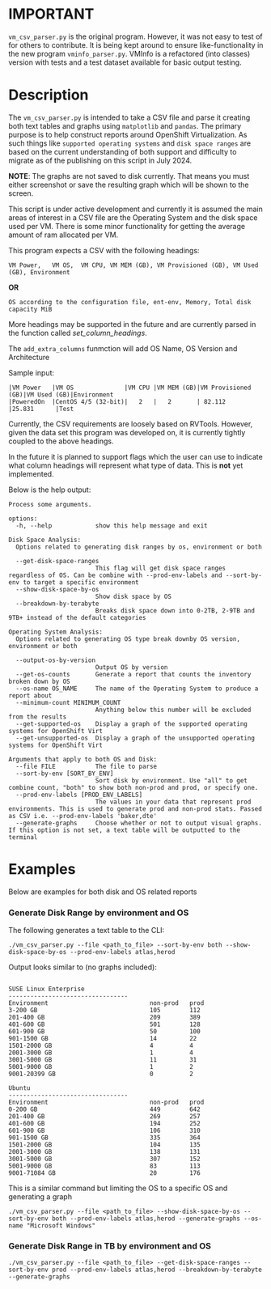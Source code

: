 # IMPORTANT

`vm_csv_parser.py` is the original program. However, it was not easy to test of for others to contribute. It is being kept around to ensure like-functionality in the new program `vminfo_parser.py`. VMInfo is a refactored (into classes) version with tests and a test dataset available for basic output testing.


# Description

The `vm_csv_parser.py` is intended to take a CSV file and parse it creating both text tables and graphs using `matplotlib` and `pandas`. The primary purpose is to help construct reports around OpenShift Virtualization. As such things like `supported operating systems` and `disk space ranges` are based on the current understanding of both support and difficulty to migrate as of the publishing on this script in July 2024.

**NOTE**: The graphs are not saved to disk currently. That means you must either screenshot or save the resulting graph which will be shown to the screen.

This script is under active development and currently it is assumed the main areas of interest in a CSV file are the Operating System and the disk space used per VM. There is some minor functionality for getting the average amount of ram allocated per VM.

This program expects a CSV with the following headings:
```
VM Power,	VM OS,	VM CPU,	VM MEM (GB), VM Provisioned (GB), VM Used (GB),	Environment	
```

**OR**

```
OS according to the configuration file, ent-env, Memory, Total disk capacity MiB
```

More headings may be supported in the future and are currently parsed in the function called _set_column_headings_.


The `add_extra_columns` funmction will add OS Name, OS Version and Architecture

Sample input:
```
|VM Power	|VM OS		        |VM CPU |VM MEM (GB)|VM Provisioned (GB)|VM Used (GB)|Environment	
|PoweredOn	|CentOS 4/5 (32-bit)|	2   |	2	    | 82.112 	        |25.831	     |Test
```

Currently, the CSV requirements are loosely based on RVTools. However, given the data set this program was developed on, it is currently tightly coupled to the above headings. 

In the future it is planned to support flags which the user can use to indicate what column headings will represent what type of data. This is **not** yet implemented.


Below is the help output:
```
Process some arguments.

options:
  -h, --help            show this help message and exit

Disk Space Analysis:
  Options related to generating disk ranges by os, environment or both

  --get-disk-space-ranges
                        This flag will get disk space ranges regardless of OS. Can be combine with --prod-env-labels and --sort-by-env to target a specific environment
  --show-disk-space-by-os
                        Show disk space by OS
  --breakdown-by-terabyte
                        Breaks disk space down into 0-2TB, 2-9TB and 9TB+ instead of the default categories

Operating System Analysis:
  Options related to generating OS type break downby OS version, environment or both

  --output-os-by-version
                        Output OS by version
  --get-os-counts       Generate a report that counts the inventory broken down by OS
  --os-name OS_NAME     The name of the Operating System to produce a report about
  --minimum-count MINIMUM_COUNT
                        Anything below this number will be excluded from the results
  --get-supported-os    Display a graph of the supported operating systems for OpenShift Virt
  --get-unsupported-os  Display a graph of the unsupported operating systems for OpenShift Virt

Arguments that apply to both OS and Disk:
  --file FILE           The file to parse
  --sort-by-env [SORT_BY_ENV]
                        Sort disk by environment. Use "all" to get combine count, "both" to show both non-prod and prod, or specify one.
  --prod-env-labels [PROD_ENV_LABELS]
                        The values in your data that represent prod environments. This is used to generate prod and non-prod stats. Passed as CSV i.e. --prod-env-labels 'baker,dte'
  --generate-graphs     Choose whether or not to output visual graphs. If this option is not set, a text table will be outputted to the terminal
```


# Examples

Below are examples for both disk and OS related reports

### Generate Disk Range by environment and OS

The following generates a text table to the CLI:
```
./vm_csv_parser.py --file <path_to_file> --sort-by-env both --show-disk-space-by-os --prod-env-labels atlas,herod
```

Output looks similar to (no graphs included):
```

SUSE Linux Enterprise
---------------------------------
Environment                            non-prod   prod       
3-200 GB                               105        112       
201-400 GB                             209        389       
401-600 GB                             501        128       
601-900 GB                             50         100       
901-1500 GB                            14         22        
1501-2000 GB                           4          4         
2001-3000 GB                           1          4         
3001-5000 GB                           11         31        
5001-9000 GB                           1          2         
9001-20399 GB                          0          2        

Ubuntu
---------------------------------
Environment                            non-prod   prod       
0-200 GB                               449        642      
201-400 GB                             269        257      
401-600 GB                             194        252      
601-900 GB                             106        310      
901-1500 GB                            335        364       
1501-2000 GB                           104        135       
2001-3000 GB                           138        131       
3001-5000 GB                           307        152       
5001-9000 GB                           83         113       
9001-71084 GB                          20         176   
```

This is a similar command but limiting the OS to a specific OS and generating a graph

```
./vm_csv_parser.py --file <path_to_file> --show-disk-space-by-os --sort-by-env both --prod-env-labels atlas,herod --generate-graphs --os-name "Microsoft Windows"
```



### Generate Disk Range in TB by environment and OS


```
./vm_csv_parser.py --file <path_to_file> --get-disk-space-ranges --sort-by-env prod --prod-env-labels atlas,herod --breakdown-by-terabyte --generate-graphs
```

